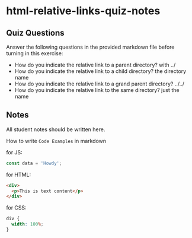 # html-relative-links-quiz-notes

## Quiz Questions

Answer the following questions in the provided markdown file before turning in this exercise:

- How do you indicate the relative link to a parent directory?
  with ../
- How do you indicate the relative link to a child directory?
  the directory name
- How do you indicate the relative link to a grand parent directory?
  ../../
- How do you indicate the relative link to the same directory?
  just the name

## Notes

All student notes should be written here.

How to write `Code Examples` in markdown

for JS:

```javascript
const data = 'Howdy';
```

for HTML:

```html
<div>
  <p>This is text content</p>
</div>
```

for CSS:

```css
div {
  width: 100%;
}
```
